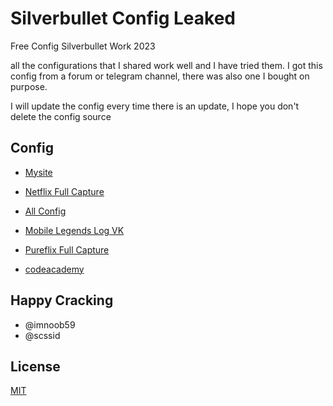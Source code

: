 
# Silverbullet Config Leaked

Free Config Silverbullet Work 2023

all the configurations that I shared work well and I have tried them. I got this config from a forum or telegram channel, there was also one I bought on purpose.

I will update the config every time there is an update, I hope you don't delete the config source
## Config

- [Mysite](https://www.imnoob59.eu.org)

- [Netflix Full Capture](https://www.imnoob59.eu.org)

- [All Config](https://www.imnoob59.eu.org)

- [Mobile Legends Log VK](https://minichu,me)

- [Pureflix Full Capture](https://minichu.me)

- [codeacademy](https://minichu.me)
## Happy Cracking


- @imnoob59
- @scssid


## License

[MIT](https://choosealicense.com/licenses/mit/)

